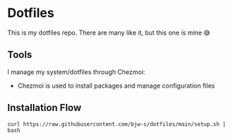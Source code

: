 # Dotfiles

This is my dotfiles repo. There are many like it, but this one is mine 😅

## Tools

I manage my system/dotfiles through Chezmoi:

- Chezmoi is used to install packages and manage configuration files

## Installation Flow

```
curl https://raw.githubusercontent.com/bjw-s/dotfiles/main/setup.sh | bash
```
